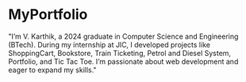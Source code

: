 # MyPortfolio
"I’m V. Karthik, a 2024 graduate in Computer Science and Engineering (BTech). During my internship at JlC, I developed projects like ShoppingCart, Bookstore, Train Ticketing, Petrol and Diesel System, Portfolio, and Tic Tac Toe. I’m passionate about web development and eager to expand my skills."

